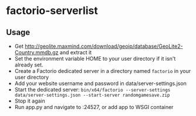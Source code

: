 factorio-serverlist
===================

Usage
-----

* Get http://geolite.maxmind.com/download/geoip/database/GeoLite2-Country.mmdb.gz and extract it
* Set the environment variable HOME to your user directory if it isn't already set.
* Create a Factorio dedicated server in a directory named `factorio` in your user directory
* Add your website username and password in data/server-settings.json
* Start the dedicated server: `bin/x64/factorio --server-settings data/server-settings.json --start-server randomgamesave.zip`
* Stop it again
* Run app.py and navigate to <ip>:24527, or add app to WSGI container
